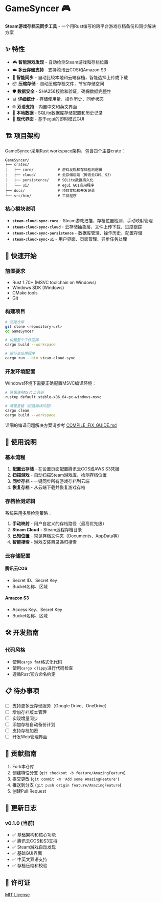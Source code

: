 # GameSyncer 🎮

**Steam游戏存档云同步工具** - 一个用Rust编写的跨平台游戏存档备份和同步解决方案

## ✨ 特性

- 🎮 **智能游戏发现** - 自动检测Steam游戏和存档位置
- ☁️ **多云存储支持** - 支持腾讯云COS和Amazon S3
- 🔄 **智能同步** - 自动比较本地和云端存档，智能选择上传或下载
- 📦 **压缩存储** - 自动压缩存档文件，节省存储空间
- 🛡️ **数据安全** - SHA256校验和验证，确保数据完整性
- 📊 **详细统计** - 存储使用量、操作历史、同步状态
- 🌐 **双语支持** - 内置中文和英文界面
- 💾 **本地数据** - SQLite数据库存储配置和历史记录
- 🎨 **现代界面** - 基于egui的即时模式GUI

## 🏗️ 项目架构

GameSyncer采用Rust workspace架构，包含四个主要crate：

```
GameSyncer/
├── crates/
│   ├── core/           # 游戏发现和存档检测逻辑
│   ├── cloud/          # 云存储后端（腾讯云COS、S3）
│   ├── persistence/    # SQLite数据持久化
│   └── ui/             # egui GUI应用程序
├── docs/               # 项目文档和开发记录
└── src/bin/            # 工具程序
```

### 核心模块说明

- **`steam-cloud-sync-core`** - Steam游戏扫描、存档位置检测、手动映射管理
- **`steam-cloud-sync-cloud`** - 云存储抽象层、文件上传下载、进度跟踪
- **`steam-cloud-sync-persistence`** - 数据库管理、操作历史、配置存储
- **`steam-cloud-sync-ui`** - 用户界面、页面管理、异步任务处理

## 🚀 快速开始

### 前置要求

- Rust 1.70+ (MSVC toolchain on Windows)
- Windows SDK (Windows)
- CMake tools
- Git

### 构建项目

```bash
# 克隆仓库
git clone <repository-url>
cd GameSyncer

# 构建整个工作空间
cargo build --workspace

# 运行主应用程序
cargo run --bin steam-cloud-sync
```

### 开发环境配置

Windows环境下需要正确配置MSVC编译环境：

```bash
# 确保使用MSVC工具链
rustup default stable-x86_64-pc-windows-msvc

# 清理重建（如遇编译问题）
cargo clean
cargo build --workspace
```

详细的编译问题解决方案请参考 [COMPILE_FIX_GUIDE.md](COMPILE_FIX_GUIDE.md)

## 📖 使用说明

### 基本流程

1. **配置云存储** - 在设置页面配置腾讯云COS或AWS S3凭据
2. **扫描游戏** - 自动扫描Steam游戏库，检测存档位置
3. **同步存档** - 一键同步所有游戏存档到云端
4. **恢复存档** - 从云端下载并恢复游戏存档

### 存档检测逻辑

系统采用多层检测策略：

1. **手动映射** - 用户自定义的存档路径（最高优先级）
2. **Steam Cloud** - Steam远程存档目录
3. **已知位置** - 常见存档文件夹（Documents、AppData等）
4. **智能搜索** - 游戏安装目录递归搜索

### 云存储配置

#### 腾讯云COS
- Secret ID、Secret Key
- Bucket名称、区域

#### Amazon S3
- Access Key、Secret Key
- Bucket名称、区域

## 🛠️ 开发指南

### 代码风格

- 使用`cargo fmt`格式化代码
- 使用`cargo clippy`进行代码检查
- 遵循Rust官方命名约定


## 📋 待办事项

- [ ] 支持更多云存储服务（Google Drive、OneDrive）
- [ ] 增加存档版本管理
- [ ] 实现增量同步
- [ ] 添加存档自动备份计划
- [ ] 支持存档加密
- [ ] 开发Web管理界面

## 🤝 贡献指南

1. Fork本仓库
2. 创建特性分支 (`git checkout -b feature/AmazingFeature`)
3. 提交更改 (`git commit -m 'Add some AmazingFeature'`)
4. 推送到分支 (`git push origin feature/AmazingFeature`)
5. 创建Pull Request

## 📝 更新日志

### v0.1.0 (当前)
- ✅ 基础架构和核心功能
- ✅ 腾讯云COS和S3支持
- ✅ Steam游戏自动发现
- ✅ 基础GUI界面
- ✅ 中英文双语支持
- ✅ 存档压缩和校验

## 📄 许可证

[MIT License](LICENSE)

